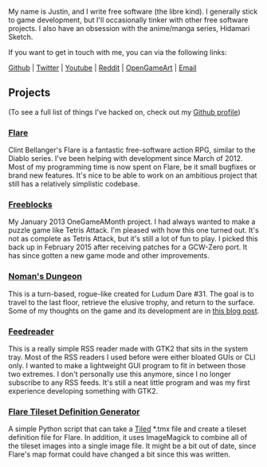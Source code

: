 My name is Justin, and I write free software (the libre kind). I generally stick to game development, but I'll occasionally tinker with other free software projects. I also have an obsession with the anime/manga series, Hidamari Sketch.

If you want to get in touch with me, you can via the following links:

[Github](http://github.com/dorkster) | [Twitter](http://twitter.com/jajdorkster) | [Youtube](http://youtube.com/user/jajdorkster) | [Reddit](http://reddit.com/user/dorksterr) | [OpenGameArt](http://opengameart.org/users/dorkster) | [Email](mailto:jajdorkster@gmail.com)

## Projects

(To see a full list of things I've hacked on, check out my [Github profile](https://github.com/dorkster?tab=repositories))

### [Flare](http://flarerpg.org/)
Clint Bellanger's Flare is a fantastic free-software action RPG, similar to the Diablo series. I've been helping with development since March of 2012. Most of my programming time is now spent on Flare, be it small bugfixes or brand new features. It's nice to be able to work on an ambitious project that still has a relatively simplistic codebase.

### [Freeblocks](https://github.com/dorkster/freeblocks)
My January 2013 OneGameAMonth project. I had always wanted to make a puzzle game like Tetris Attack. I'm pleased with how this one turned out. It's not as complete as Tetris Attack, but it's still a lot of fun to play. I picked this back up in February 2015 after receiving patches for a GCW-Zero port. It has since gotten a new game mode and other improvements.

### [Noman's Dungeon](http://ludumdare.com/compo/ludum-dare-31/?action=preview&uid=44489)
This is a turn-based, rogue-like created for Ludum Dare #31. The goal is to travel to the last floor, retrieve the elusive trophy, and return to the surface. Some of my thoughts on the game and its development are in [this blog post](blog_2014-12-09_10-02-52.html).

### [Feedreader](https://github.com/dorkster/feedreader)
This is a really simple RSS reader made with GTK2 that sits in the system tray. Most of the RSS readers I used before were either bloated GUIs or CLI only. I wanted to make a lightweight GUI program to fit in between those two extremes. I don't personally use this anymore, since I no longer subscribe to any RSS feeds. It's still a neat little program and was my first experience developing something with GTK2.

### [Flare Tileset Definition Generator](https://github.com/dorkster/tilesetdef-generator)
A simple Python script that can take a [Tiled](http://mapeditor.org/) \*.tmx file and create a tileset definition file for Flare. In addition, it uses ImageMagick to combine all of the tileset images into a single image file. It might be a bit out of date, since Flare's map format could have changed a bit since this was written.



